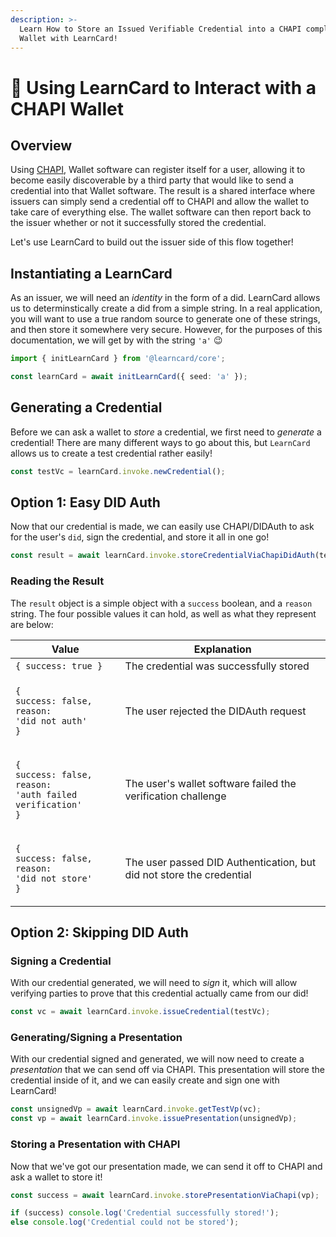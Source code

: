 ```yaml
---
description: >-
  Learn How to Store an Issued Verifiable Credential into a CHAPI compliant
  Wallet with LearnCard!
---
```


# 🔰 Using LearnCard to Interact with a CHAPI Wallet

## Overview

Using [CHAPI](https://chapi.io/), Wallet software can register itself for a user, allowing it to become easily discoverable by a third party that would like to send a credential into that Wallet software. The result is a shared interface where issuers can simply send a credential off to CHAPI and allow the wallet to take care of everything else. The wallet software can then report back to the issuer whether or not it successfully stored the credential.

Let's use LearnCard to build out the issuer side of this flow together!

## Instantiating a LearnCard

As an issuer, we will need an _identity_ in the form of a did. LearnCard allows us to determinstically create a did from a simple string. In a real application, you will want to use a true random source to generate one of these strings, and then store it somewhere very secure. However, for the purposes of this documentation, we will get by with the string `'a'` 😉

```typescript
import { initLearnCard } from '@learncard/core';

const learnCard = await initLearnCard({ seed: 'a' });
```

## Generating a Credential

Before we can ask a wallet to _store_ a credential, we first need to _generate_ a credential! There are many different ways to go about this, but `LearnCard` allows us to create a test credential rather easily!

```typescript
const testVc = learnCard.invoke.newCredential();
```

## Option 1: Easy DID Auth

Now that our credential is made, we can easily use CHAPI/DIDAuth to ask for the user's `did`, sign the credential, and store it all in one go!

```typescript
const result = await learnCard.invoke.storeCredentialViaChapiDidAuth(testVc);
```

### Reading the Result

The `result` object is a simple object with a `success` boolean, and a `reason` string. The four possible values it can hold, as well as what they represent are below:

| Value                                                                                                                          | Explanation                                                          |
| ------------------------------------------------------------------------------------------------------------------------------ | -------------------------------------------------------------------- |
| `{ success: true }`                                                                                                            | The credential was successfully stored                               |
| <p><code>{</code><br>  <code>success: false,</code><br>  <code>reason: 'did not auth'</code><br><code>}</code></p>             | The user rejected the DIDAuth request                                |
| <p><code>{</code><br>  <code>success: false,</code><br>  <code>reason: 'auth failed verification'</code><br><code>}</code></p> | The user's wallet software failed the verification challenge         |
| <p><code>{</code><br>  <code>success: false,</code><br>  <code>reason: 'did not store'</code><br><code>}</code></p>            | The user passed DID Authentication, but did not store the credential |

## Option 2: Skipping DID Auth

### Signing a Credential

With our credential generated, we will need to _sign_ it, which will allow verifying parties to prove that this credential actually came from our did!

```typescript
const vc = await learnCard.invoke.issueCredential(testVc);
```

### Generating/Signing a Presentation

With our credential signed and generated, we will now need to create a _presentation_ that we can send off via CHAPI. This presentation will store the credential inside of it, and we can easily create and sign one with LearnCard!

```typescript
const unsignedVp = await learnCard.invoke.getTestVp(vc);
const vp = await learnCard.invoke.issuePresentation(unsignedVp);
```

### Storing a Presentation with CHAPI

Now that we've got our presentation made, we can send it off to CHAPI and ask a wallet to store it!

```typescript
const success = await learnCard.invoke.storePresentationViaChapi(vp);

if (success) console.log('Credential successfully stored!');
else console.log('Credential could not be stored');
```
